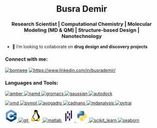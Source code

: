 <h1 align="center">Busra Demir</h1>
<h3 align="center">Research Scientist | Computational Chemistry | Molecular Modeling (MD & QM) | Structure-based Design | Nanotechnology</h3>

- 👯 I’m looking to collaborate on **drug design and discovery projects**

<h3 align="left">Connect with me:</h3>
<p align="left">
<a href="https://twitter.com/bontwee" target="blank"><img align="center" src="https://raw.githubusercontent.com/rahuldkjain/github-profile-readme-generator/master/src/images/icons/Social/twitter.svg" alt="bontwee" height="30" width="40" /></a>
<a href="https://linkedin.com/in/busrademir/" target="blank"><img align="center" src="https://raw.githubusercontent.com/rahuldkjain/github-profile-readme-generator/master/src/images/icons/Social/linked-in-alt.svg" alt="https://www.linkedin.com/in/busrademir/" height="30" width="40" /></a>
</p>

<h3 align="left">Languages and Tools:</h3>
<p align="left"> <a href="https://ambermd.org/AmberMD.php" target="_blank" rel="noreferrer"> <img src="https://pbs.twimg.com/profile_images/1532855071129710600/uVzjGhb7_400x400.jpg" alt="amber" width="40" height="40"/> </a>
<a href="http://www.ks.uiuc.edu/Research/namd/" target="_blank" rel="noreferrer"> <img src="https://gitlab.com/uploads/-/system/project/avatar/16469744/namd_logo-01.png" alt="namd" width="40" height="40"/> </a>
<a href="https://www.gromacs.org/" target="_blank" rel="noreferrer"> <img src="https://pbs.twimg.com/profile_images/1084865599103213568/0fbebHwV_400x400.jpg" alt="gromacs" width="40" height="40"/> </a>
<a href="https://gaussian.com/" target="_blank" rel="noreferrer"> <img src="https://pbs.twimg.com/profile_images/984801900292784129/TuHbpUEd_400x400.jpg" alt="gaussian" width="40" height="40"/> </a>
<a href="https://vina.scripps.edu/" target="_blank" rel="noreferrer"> <img src="https://vina.scripps.edu/wp-content/uploads/sites/55/2020/12/vina_logo.png" alt="autodock" width="40" height="40"/> </a>
  
<a href="http://www.ks.uiuc.edu/Research/vmd/" target="_blank" rel="noreferrer"> <img src="https://simverse.com/images/vmd-logo.svg" alt="vmd" width="40" height="40"/> </a>
<a href="https://pymol.org/2/" target="_blank" rel="noreferrer"> <img src="https://upload.wikimedia.org/wikipedia/commons/thumb/8/87/PyMOL_logo.svg/2048px-PyMOL_logo.svg.png" alt="pymol" width="40" height="40"/> </a>
<a href="https://avogadro.cc/" target="_blank" rel="noreferrer"> <img src="https://avatars.githubusercontent.com/u/9284941?s=280&v=4" alt="avogadro" width="40" height="40"/> </a>
<a href="https://cadnano.org/" target="_blank" rel="noreferrer"> <img src="https://pbs.twimg.com/profile_images/1898977861/cadnano_logo_fb_twitter_400x400.png" alt="cadnano" width="40" height="40"/> </a>
<a href="https://www.mdanalysis.org/" target="_blank" rel="noreferrer"> <img src="https://www.mdanalysis.org/public/mdanalysis-logo_square.png" alt="mdanalysis" width="40" height="40"/> </a>
<a href="https://amber-md.github.io/pytraj/latest/index.html" target="_blank" rel="noreferrer"> <img src="https://amber-md.github.io/pytraj/latest/_images/index.png" alt="pytraj" width="40" height="40"/> </a>

<a href="https://www.w3schools.com/cpp/" target="_blank" rel="noreferrer"> <img src="https://raw.githubusercontent.com/devicons/devicon/master/icons/cplusplus/cplusplus-original.svg" alt="cplusplus" width="40" height="40"/> </a> <a href="https://git-scm.com/" target="_blank" rel="noreferrer"> <img src="https://www.vectorlogo.zone/logos/git-scm/git-scm-icon.svg" alt="git" width="40" height="40"/> </a> <a href="https://www.linux.org/" target="_blank" rel="noreferrer"> <img src="https://raw.githubusercontent.com/devicons/devicon/master/icons/linux/linux-original.svg" alt="linux" width="40" height="40"/> </a> <a href="https://www.mathworks.com/" target="_blank" rel="noreferrer"> <img src="https://upload.wikimedia.org/wikipedia/commons/2/21/Matlab_Logo.png" alt="matlab" width="40" height="40"/> </a> <a href="https://pandas.pydata.org/" target="_blank" rel="noreferrer"> <img src="https://raw.githubusercontent.com/devicons/devicon/2ae2a900d2f041da66e950e4d48052658d850630/icons/pandas/pandas-original.svg" alt="pandas" width="40" height="40"/> </a> <a href="https://www.python.org" target="_blank" rel="noreferrer"> <img src="https://raw.githubusercontent.com/devicons/devicon/master/icons/python/python-original.svg" alt="python" width="40" height="40"/> </a> <a href="https://scikit-learn.org/" target="_blank" rel="noreferrer"> <img src="https://upload.wikimedia.org/wikipedia/commons/0/05/Scikit_learn_logo_small.svg" alt="scikit_learn" width="40" height="40"/> </a> <a href="https://seaborn.pydata.org/" target="_blank" rel="noreferrer"> <img src="https://seaborn.pydata.org/_images/logo-mark-lightbg.svg" alt="seaborn" width="40" height="40"/> </a> </p>
